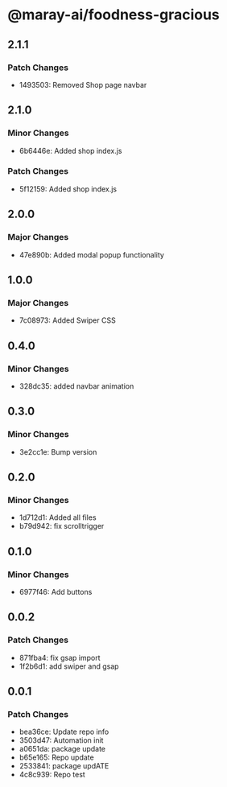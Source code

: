 # @maray-ai/foodness-gracious

## 2.1.1

### Patch Changes

- 1493503: Removed Shop page navbar

## 2.1.0

### Minor Changes

- 6b6446e: Added shop index.js

### Patch Changes

- 5f12159: Added shop index.js

## 2.0.0

### Major Changes

- 47e890b: Added modal popup functionality

## 1.0.0

### Major Changes

- 7c08973: Added Swiper CSS

## 0.4.0

### Minor Changes

- 328dc35: added navbar animation

## 0.3.0

### Minor Changes

- 3e2cc1e: Bump version

## 0.2.0

### Minor Changes

- 1d712d1: Added all files
- b79d942: fix scrolltrigger

## 0.1.0

### Minor Changes

- 6977f46: Add buttons

## 0.0.2

### Patch Changes

- 871fba4: fix gsap import
- 1f2b6d1: add swiper and gsap

## 0.0.1

### Patch Changes

- bea36ce: Update repo info
- 3503d47: Automation init
- a0651da: package update
- b65e165: Repo update
- 2533841: package updATE
- 4c8c939: Repo test

